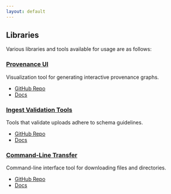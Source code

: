 ```yaml
---
layout: default
---
```


## Libraries
Various libraries and tools available for usage are as follows:

### [Provenance UI](/libraries/provenance-ui)
Visualization tool for generating interactive provenance graphs.
- [GitHub Repo](https://github.com/sennetconsortium/provenance-ui/tree/main/src)
- [Docs](/libraries/provenance-ui)

### [Ingest Validation Tools](/libraries/ingest-validation-tools)
Tools that validate uploads adhere to schema guidelines.
- [GitHub Repo](https://github.com/sennetconsortium/ingest-validation-tools)
- [Docs](/libraries/ingest-validation-tools)

### [Command-Line Transfer](/libraries/clt)
Command-line interface tool for downloading files and directories.
- [GitHub Repo](https://github.com/x-atlas-consortia/clt)
- [Docs](/libraries/clt)